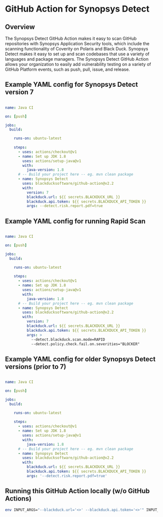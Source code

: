# GitHub Action for Synopsys Detect

## Overview

The Synopsys Detect GitHub Action makes it easy to scan GitHub repositories with Synopsys Application Security tools, which include the scanning functionality of Coverity on Polaris and Black Duck. Synopsys Detect makes it easy to set up and scan codebases that use a variety of languages and package managers. The Synopsys Detect GitHub Action allows your organization to easily add vulnerability testing on a variety of GitHub Platform events, such as push, pull, issue, and release.

## Example YAML config for Synopsys Detect version 7

```yaml

name: Java CI

on: [push]

jobs:
  build:

    runs-on: ubuntu-latest
    
    steps:
      - uses: actions/checkout@v1
      - name: Set up JDK 1.8
        uses: actions/setup-java@v1
        with:
          java-version: 1.8
      # -- Build your project here -- eg. mvn clean package
      - name: Synopsys Detect
        uses: blackducksoftware/github-action@v2.2
        with:
          version: 7
          blackduck.url: ${{ secrets.BLACKDUCK_URL }}
          blackduck.api.token: ${{ secrets.BLACKDUCK_API_TOKEN }}
          args: --detect.risk.report.pdf=true

```

## Example YAML config for running Rapid Scan

```yaml

name: Java CI

on: [push]

jobs:
  build:

    runs-on: ubuntu-latest
    
    steps:
      - uses: actions/checkout@v1
      - name: Set up JDK 1.8
        uses: actions/setup-java@v1
        with:
          java-version: 1.8
      # -- Build your project here -- eg. mvn clean package
      - name: Synopsys Detect
        uses: blackducksoftware/github-action@v2.2
        with:
          version: 7
          blackduck.url: ${{ secrets.BLACKDUCK_URL }}
          blackduck.api.token: ${{ secrets.BLACKDUCK_API_TOKEN }}
          args: >
            --detect.blackduck.scan.mode=RAPID
            --detect.policy.check.fail.on.severities="BLOCKER"

```

## Example YAML config for older Synopsys Detect versions (prior to 7)

```yaml

name: Java CI

on: [push]

jobs:
  build:

    runs-on: ubuntu-latest
    
    steps:
      - uses: actions/checkout@v1
      - name: Set up JDK 1.8
        uses: actions/setup-java@v1
        with:
          java-version: 1.8
      # -- Build your project here -- eg. mvn clean package
      - name: Synopsys Detect
        uses: blackducksoftware/github-action@v2.2
        with:
          blackduck.url: ${{ secrets.BLACKDUCK_URL }}
          blackduck.api.token: ${{ secrets.BLACKDUCK_API_TOKEN }}
          args: '--detect.risk.report.pdf=true'

```

## Running this GitHub Action locally  (w/o GitHub Actions)

```bash
env INPUT_ARGS="--blackduck.url='<>' --blackduck.api.token='<>'" INPUT_VERSION="7" node index.js
```
